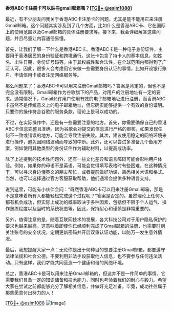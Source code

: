 **香港ABC卡註冊卡可以註冊gmail郵箱嗎？[[TG💪+ @esim1088](https://t.me/s/esim1088)]**

最近，有不少朋友问我关于香港ABC卡注册卡的问题，尤其是能不能用它来注册Gmail邮箱。这个问题其实涉及到了几个方面，比如什么是香港ABC卡、它在国际上的使用范围以及Gmail邮箱的具体注册要求等。接下来，我会详细解答这些问题，并且尽量让内容通俗易懂。

首先，让我们了解一下什么是香港ABC卡。香港ABC卡是一种电子身份证件，主要用于香港居民的身份验证和跨境通行。这张卡包含了持卡人的基本信息，如姓名、出生日期、身份证号码等。由于其权威性和合法性，在全球范围内都得到了广泛认可。因此，很多人会考虑用它来做一些需要身份认证的事情，比如开设银行账户、申请信用卡或者注册网络服务等。

那么问题来了：香港ABC卡可以用来注册Gmail邮箱吗？答案是肯定的，但也不是完全没有限制。Gmail邮箱作为谷歌旗下的产品，对用户的注册地址有一定的要求。通常情况下，Gmail允许用户使用有效的电子邮箱地址进行注册，而香港ABC卡虽然不是传统意义上的电子邮箱地址，但它确实能够提供一个有效的身份证明。只要你的操作符合谷歌的服务条款，理论上是可以成功的。

不过，在实际操作中，还是有一些需要注意的地方。首先，你需要确保自己的香港ABC卡信息完整且准确。因为谷歌会对提交的信息进行严格的审核，如果发现任何不一致或错误的地方，可能会导致注册失败。其次，建议使用稳定的网络环境来进行操作，避免因网络波动而导致的中断。此外，还可以尝试多准备几个备用方案，例如使用其他类型的身份证件作为辅助材料，以提高成功率。

除了上述提到的技术性问题外，还有一些文化差异和语言障碍可能会影响用户体验。例如，如果你的母语不是英语，可能会觉得填写表格时有些困难。在这种情况下，可以寻求身边懂英文的朋友帮忙，或者提前做好功课，熟悉相关术语和格式。当然，也可以选择通过官方客服获取帮助，他们通常会提供多种语言支持。

说到这里，可能有小伙伴会问：“既然香港ABC卡可以用来注册Gmail邮箱，那是不是意味着所有人都能轻松完成这个过程呢？”答案是否定的。虽然理论上任何人都有机会成功，但实际上成功的概率取决于多种因素，包括但不限于个人运气、操作熟练程度以及当时的系统状态等。因此，保持耐心和谨慎是非常重要的。

另外，值得注意的是，随着互联网技术的发展，各大科技公司对于用户隐私保护的要求也越来越高。这意味着即使你已经顺利完成了Gmail邮箱的注册，也需要时刻关注账号的安全状况，定期更新密码并开启双重认证功能，以防万一发生意外情况。

最后，我想提醒大家一点：无论你是出于何种目的想要注册Gmail邮箱，都要遵守法律法规和社会公德。不要利用非法手段获取他人信息，也不要参与任何违法活动。只有这样，我们才能共同营造一个健康和谐的网络环境。

总之，香港ABC卡是可以用来注册Gmail邮箱的，但这并不是一件简单的事情。它需要我们具备一定的知识储备和技术能力，同时也考验着我们的耐心与毅力。希望大家在尝试之前都能够充分了解相关信息，并做好充足准备。毕竟，成功往往属于那些愿意付出努力的人！

[[TG💪+ @esim1088](https://t.me/s/esim1088) ![Image](https://i.postimg.cc/4NQfJmqS/Snipaste-2025-05-13-00-14-12.png)]